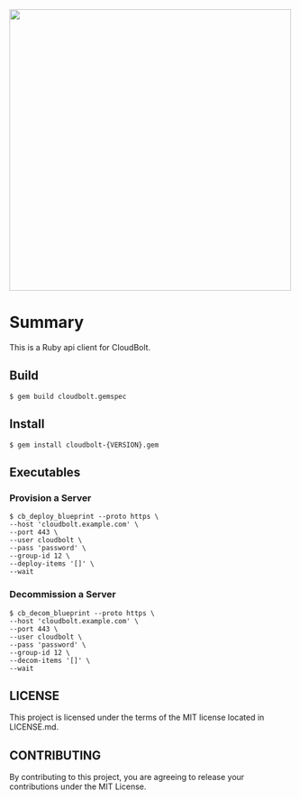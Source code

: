 <img src="https://www.cloudbolt.io/wp-content/uploads/CloudBolt_hlogo_blue_cloud_w_text2-1.png" width="500">

# Summary
This is a Ruby api client for CloudBolt.

## Build

```
$ gem build cloudbolt.gemspec
```

## Install

```
$ gem install cloudbolt-{VERSION}.gem
```

## Executables

### Provision a Server

```
$ cb_deploy_blueprint --proto https \
--host 'cloudbolt.example.com' \
--port 443 \
--user cloudbolt \
--pass 'password' \
--group-id 12 \
--deploy-items '[]' \
--wait
```

### Decommission a Server

```
$ cb_decom_blueprint --proto https \
--host 'cloudbolt.example.com' \
--port 443 \
--user cloudbolt \
--pass 'password' \
--group-id 12 \
--decom-items '[]' \
--wait
```

## LICENSE
This project is licensed under the terms of the MIT license located in LICENSE.md.

## CONTRIBUTING

By contributing to this project, you are agreeing to release your contributions under the MIT License.

